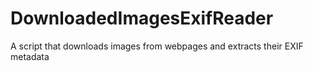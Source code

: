 # DownloadedImagesExifReader
A script that downloads images from webpages and extracts their EXIF metadata
